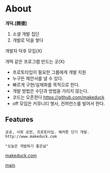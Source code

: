 
About
=====

__개덕.[開德]__

1. 소셜 개발 집단
2. 개발로 덕을 쌓다

개발자 덕후 모임(X)

개떡 같은 프로그램 만드는 곳(X)

- 프로토타입이 필요한 그룹에게 개발 지원
- 누구든 제안서를 낼 수 있다.
- 빠르게 구현/실체화를 목적으로 한다.
- 개발 방법은 수단과 방법을 가리지 않는다.
- 코드는 오픈한다 https://github.com/makeduck
- off 모임은 커뮤니티 행사, 컨퍼런스를 빌어서 한다.

Features
--------

	공공, 사회 공헌, 프로토타입. 해커톤 단기 개발.
	http://www.makeduck.com
	
    "오늘은 개발하기 좋은날"
    

[makeduck.com][makeduck]

[main][makeduck]

[makeduck]: http://makeduck.com

